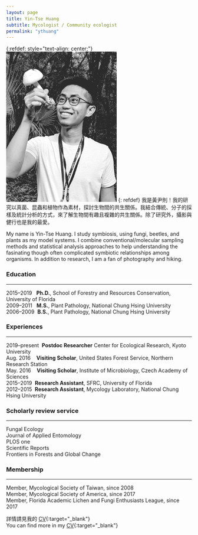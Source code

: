 ```yaml
---
layout: page
title: Yin-Tse Huang
subtitle: Mycologist / Community ecologist
permalink: "ythuang"
---
```

{:refdef: style="text-align: center;"}
![](assets/img/people/MeintheField_300px.png)
{: refdef}
我是黃尹則！我的研究以真菌、昆蟲和植物作為素材，探討生物間的共生關係。我結合傳統、分子的採樣及統計分析的方式，來了解生物間有趣且複雜的共生關係。除了研究外，攝影與健行也是我的最愛。<br>

My name is Yin-Tse Huang. I study symbiosis, using fungi, beetles, and plants as my model systems. I combine conventional/molecular sampling methods and statistical analysis approaches to help understanding the fasinating though often complicated symbiotic relationships among organisms. In addition to research, I am a fan of photography and hiking.

### Education

______

2015–2019&nbsp;&nbsp;&nbsp;**Ph.D.**, School of Forestry and Resources Conservation, University of Florida<br>
2009–2011&nbsp;&nbsp;&nbsp;**M.S.**, Plant Pathology, National Chung Hsing University<br>
2006–2009&nbsp;&nbsp;**B.S.**, Plant Pathology, National Chung Hsing University<br>

### Experiences

______

2019–present&nbsp;&nbsp;**Postdoc Researcher** Center for Ecological Research, Kyoto University<br>
Aug. 2016&nbsp;&nbsp;&nbsp;&nbsp;**Visiting Scholar**, United States Forest Service, Northern Research Station<br>
May. 2016&nbsp;&nbsp;&nbsp;&nbsp;**Visiting Scholar**, Institute of Microbiology, Czech Academy of Sciences<br>
2015–2019&nbsp;&nbsp;**Research Assistant**, SFRC, University of Florida<br>
2012–2015&nbsp;&nbsp;**Research Assistant**, Mycology Laboratory, National Chung Hsing University

### Scholarly review service

_______

Fungal Ecology<br>
Journal of Applied Entomology<br>
PLOS one<br>
Scientific Reports<br>
Frontiers in Forests and Global Change

### Membership

_______

Member, Mycological Society of Taiwan, since 2008<br>
Member, Mycological Society of America, since 2017<br>
Member, Florida Academic Lichen and Fungi Enthusiasts League, since 2017

詳情請見我的 [CV](https://drive.google.com/file/d/1HQ-FN3XIeRnqi1vBb_jAg2UlE7lqjAyC/view?usp=sharing){:target="_blank"}<br> 
You can find more in my [CV](https://drive.google.com/file/d/1HQ-FN3XIeRnqi1vBb_jAg2UlE7lqjAyC/view?usp=sharing){:target="_blank"}
